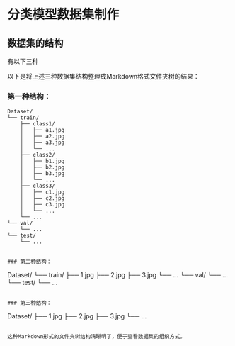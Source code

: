 # 分类模型数据集制作

## 数据集的结构
有以下三种

以下是将上述三种数据集结构整理成Markdown格式文件夹树的结果：

### 第一种结构：

```
Dataset/
└── train/
    ├── class1/
    │   ├── a1.jpg
    │   ├── a2.jpg
    │   ├── a3.jpg
    │   └── ...
    ├── class2/
    │   ├── b1.jpg
    │   ├── b2.jpg
    │   ├── b3.jpg
    │   └── ...
    ├── class3/
    │   ├── c1.jpg
    │   ├── c2.jpg
    │   ├── c3.jpg
    │   └── ...
    └── ...
└── val/
    └── ...
└── test/
    └── ...


### 第二种结构：

```
Dataset/
└── train/
    ├── 1.jpg
    ├── 2.jpg
    ├── 3.jpg
    └── ...
└── val/
    └── ...
└── test/
    └── ...
```

### 第三种结构：

```
Dataset/
├── 1.jpg
├── 2.jpg
├── 3.jpg
└── ...
```

这种Markdown形式的文件夹树结构清晰明了，便于查看数据集的组织方式。